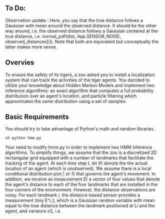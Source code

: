 ## To Do:

Observation update : Here, you say that the true distance follows a Gaussian with mean around the observed distance. It should be the other way around, i.e. the observed distance follows a Gaussian centered at the true distance, i.e. normal_pdf(dist, App.SENSOR_NOISE, observed_distances[i]). Note that both are equivalent but conceptually the latter makes more sense.


## Overvies

To ensure the safety of its tigers, a zoo asked you to install a localization system that can track the activities of the tiger agents. You decided to utilize your knowledge about Hidden Markov Models and implement two inference algorithms: an exact algorithm that computes a full probability distribution over an agent's location, and particle filtering which approximates the same distribution using a set of samples. 

## Basic Requirements

You should try to take advantage of Python's math and random libraries. 

`sh
python hmm.py
`

Your need to modify hmm.py in order to implement two HMM inference algorithms. To simplify things, we assume that the zoo is a discretized 2D rectangular grid equipped with a number of landmarks that facilitate the tracking of the agent. At each time step t, let Xt denote the the actual location of an agent (which is unobserved). We assume there is a local conditional distribution p(xt | xt-1) that governs the agent's movement. In addition, we receive as measurement Et a vector of four values that denote the agent's distance to each of the four landmarks that are installed in the four corners of the environment. However, the distance observations are noisy. For each landmark i, the distance-based sensor provides a measurement \tiny E^i_t, which is a Gaussian random variable with mean equal to the true distance between the landmark positioned at Li and the agent, and variance σ2, i.e.
